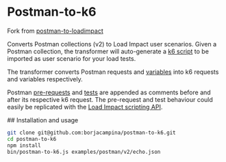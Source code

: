 # Postman-to-k6

Fork from [postman-to-loadimpact](https://github.com/loadimpact/postman-to-loadimpact)

Converts Postman collections (v2) to Load Impact user scenarios. Given a Postman collection, the transformer will auto-generate a [k6 script](https://docs.k6.io/docs) to be imported as user scenario for your load tests.

The transformer converts Postman requests and [variables](http://blog.getpostman.com/2014/02/20/using-variables-inside-postman-and-collection-runner/) into k6 requests and variables respectively.

Postman [pre-requests](https://www.getpostman.com/docs/pre_request_scripts) and [tests](https://www.getpostman.com/docs/writing_tests) are appended as comments before and after its respective k6 request. The pre-request and test behaviour could easily be replicated with the [Load Impact scripting API](https://docs.k6.io/docs/k6).

## Installation and usage

```bash
git clone git@github.com:borjacampina/postman-to-k6.git
cd postman-to-k6
npm install
bin/postman-to-k6.js examples/postman/v2/echo.json
```